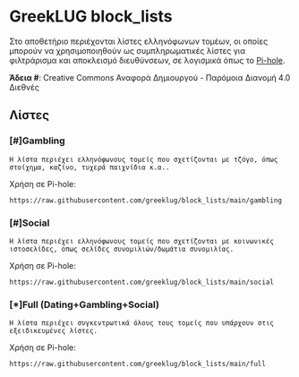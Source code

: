 # GreekLUG block_lists

Στο αποθετήριο περιέχονται λίστες ελληνόφωνων τομέων, οι οποίες μπορούν να χρησιμοποιηθούν ως συμπληρωματικές λίστες για φιλτράρισμα και αποκλεισμό διευθύνσεων, σε λογισμικά όπως το [Pi-hole](https://pi-hole.net/).

**Άδεια #**: Creative Commons Αναφορά Δημιουργού - Παρόμοια Διανομή 4.0 Διεθνές 

## Λίστες

### [#]Gambling
```Η λίστα περιέχει ελληνόφωνους τομείς που σχετίζονται με τζόγο, όπως στοίχημα, καζίνο, τυχερά παιχνίδια κ.α..```

Χρήση σε Pi-hole:

    https://raw.githubusercontent.com/greeklug/block_lists/main/gambling


### [#]Social
```Η λίστα περιέχει ελληνόφωνους τομείς που σχετίζονται με κοινωνικές ιστοσελίδες, όπως σελίδες συνομιλιών/δωμάτια συνομιλίας.```

Χρήση σε Pi-hole:

    https://raw.githubusercontent.com/greeklug/block_lists/main/social


### [*]Full (Dating+Gambling+Social)
```Η λίστα περιέχει συγκεντρωτικά όλους τους τομείς που υπάρχουν στις εξειδικευμένες λίστες.```

Χρήση σε Pi-hole:

    https://raw.githubusercontent.com/greeklug/block_lists/main/full


